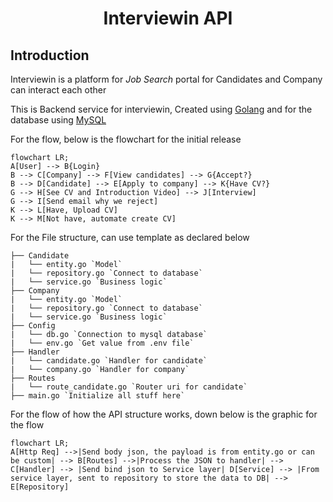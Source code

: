 <h1 align="center">Interviewin API</h1>

## Introduction  

Interviewin is a platform for _Job Search_ portal for Candidates and Company can interact each other  

This is Backend service for interviewin, Created using [Golang](https://go.dev/) and for the database using [MySQL](https://www.mysql.com/)  

For the flow, below is the flowchart for the initial release  

```mermaid
flowchart LR;
A[User] --> B{Login}
B --> C[Company] --> F[View candidates] --> G{Accept?}
B --> D[Candidate] --> E[Apply to company] --> K{Have CV?}
G --> H[See CV and Introduction Video] --> J[Interview]
G --> I[Send email why we reject]
K --> L[Have, Upload CV]
K --> M[Not have, automate create CV]
```

For the File structure, can use template as declared below  

```
├── Candidate
|   └── entity.go `Model`
|   └── repository.go `Connect to database`
|   └── service.go `Business logic`
├── Company
|   └── entity.go `Model`
|   └── repository.go `Connect to database`
|   └── service.go `Business logic`
├── Config
|   └── db.go `Connection to mysql database`
|   └── env.go `Get value from .env file`
├── Handler
|   └── candidate.go `Handler for candidate`
|   └── company.go `Handler for company`
├── Routes
|   └── route_candidate.go `Router uri for candidate`
├── main.go `Initialize all stuff here`
```

For the flow of how the API structure works, down below is the graphic for the flow  

```mermaid
flowchart LR;
A[Http Req] -->|Send body json, the payload is from entity.go or can be custom| --> B[Routes] -->|Process the JSON to handler| --> C[Handler] --> |Send bind json to Service layer| D[Service] --> |From service layer, sent to repository to store the data to DB| --> E[Repository]
```
